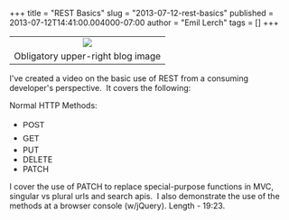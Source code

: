 +++
title = "REST Basics"
slug = "2013-07-12-rest-basics"
published = 2013-07-12T14:41:00.004000-07:00
author = "Emil Lerch"
tags = []
+++
<table>
<tbody>
<tr class="odd">
<td style="text-align: center;"><a href="/posts/2013-07-12/2013-07-12-rest-basics-Fighting_kittens-400.jpg"><img src="/posts/2013-07-12/thumbnails/2013-07-12-rest-basics-Fighting_kittens-400.jpg" /></a></td>
</tr>
<tr class="even">
<td style="text-align: center;">Obligatory upper-right blog image</td>
</tr>
</tbody>
</table>

I've created a video on the basic use of REST from a consuming
developer's perspective.  It covers the following:

  

Normal HTTP Methods:

  

-   <span style="font-family: Verdana, sans-serif;"><span
    style="line-height: 24px;">POST</span></span>
-   <span style="font-family: Verdana, sans-serif;"><span
    style="line-height: 24px;">GET</span></span>
-   PUT
-   DELETE
-   PATCH

  

I cover the use of PATCH to replace special-purpose functions in MVC,
singular vs plural urls and search apis.  I also demonstrate the use of
the methods at a browser console (w/jQuery). Length - 19:23.
